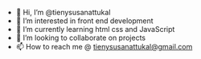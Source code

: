 - 👋 Hi, I’m @tienysusanattukal
- 👀 I’m interested in front end development
- 🌱 I’m currently learning html css and JavaScript
- 💞️ I’m looking to collaborate on projects
- 📫 How to reach me @ 
tienysusanattukal@gmail.com
<!---
tienysusanattukal/tienysusanattukal is a ✨ special ✨ repository because its `README.md` (this file) appears on your GitHub profile.
You can click the Preview link to take a look at your changes.
--->
